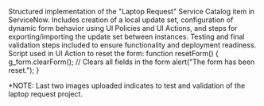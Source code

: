 Structured implementation of the "Laptop Request" Service Catalog item in ServiceNow. 
Includes creation of a local update set, configuration of dynamic form behavior using UI Policies and UI Actions,
and steps for exporting/importing the update set between instances.
Testing and final validation steps included to ensure functionality and deployment readiness.
Script used in UI Action to reset the form:
             function resetForm() {
    g_form.clearForm(); // Clears all fields in the form
    alert("The form has been reset.");
}

*NOTE: Last two images uploaded indicates to test and validation of the laptop request project.

